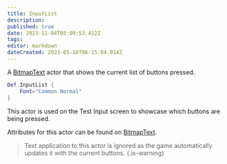```yaml
---
title: InputList
description: 
published: true
date: 2023-11-04T05:09:53.412Z
tags: 
editor: markdown
dateCreated: 2023-05-16T06:15:04.014Z
---
```


A [BitmapText](/en/dev/actors/actortypes/bitmaptext) actor that shows the current list of buttons pressed.

```lua
Def.InputList {
	Font="Common Normal"
}
```

This actor is used on the Test Input screen to showcase which buttons are being pressed.

Attributes for this actor can be found on [BitmapText](/en/dev/actors/actortypes/bitmaptext).

> Text application to this actor is ignored as the game automatically updates it with the current buttons.
{.is-warning}
